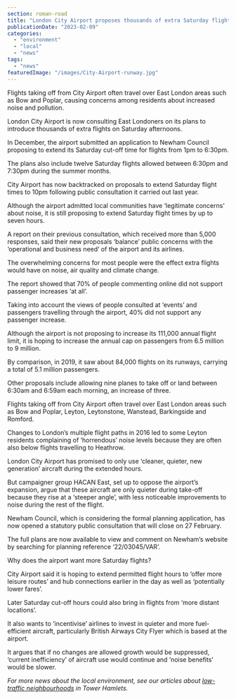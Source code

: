 ```yaml
---
section: roman-road
title: "London City Airport proposes thousands of extra Saturday flights despite opposition from East Londoners"
publicationDate: "2023-02-09"
categories: 
  - "environment"
  - "local"
  - "news"
tags: 
  - "news"
featuredImage: "/images/City-Airport-runway.jpg"
---
```


Flights taking off from City Airport often travel over East London areas such as Bow and Poplar, causing concerns among residents about increased noise and pollution.

London City Airport is now consulting East Londoners on its plans to introduce thousands of extra flights on Saturday afternoons.

In December, the airport submitted an application to Newham Council proposing to extend its Saturday cut-off time for flights from 1pm to 6:30pm.

The plans also include twelve Saturday flights allowed between 6:30pm and 7:30pm during the summer months.

City Airport has now backtracked on proposals to extend Saturday flight times to 10pm following public consultation it carried out last year.

Although the airport admitted local communities have ‘legitimate concerns’ about noise, it is still proposing to extend Saturday flight times by up to seven hours.

A report on their previous consultation, which received more than 5,000 responses, said their new proposals ‘balance’ public concerns with the ‘operational and business need’ of the airport and its airlines.

The overwhelming concerns for most people were the effect extra flights would have on noise, air quality and climate change.

The report showed that 70% of people commenting online did not support passenger increases ‘at all’.

Taking into account the views of people consulted at ‘events’ and passengers travelling through the airport, 40% did not support any passenger increase.

Although the airport is not proposing to increase its 111,000 annual flight limit, it is hoping to increase the annual cap on passengers from 6.5 million to 9 million.

By comparison, in 2019, it saw about 84,000 flights on its runways, carrying a total of 5.1 million passengers.

Other proposals include allowing nine planes to take off or land between 6:30am and 6:59am each morning, an increase of three.

Flights taking off from City Airport often travel over East London areas such as Bow and Poplar, Leyton, Leytonstone, Wanstead, Barkingside and Romford.

Changes to London’s multiple flight paths in 2016 led to some Leyton residents complaining of ‘horrendous’ noise levels because they are often also below flights travelling to Heathrow.

London City Airport has promised to only use ‘cleaner, quieter, new generation’ aircraft during the extended hours.

But campaigner group HACAN East, set up to oppose the airport’s expansion, argue that these aircraft are only quieter during take-off because they rise at a ‘steeper angle’, with less noticeable improvements to noise during the rest of the flight.

Newham Council, which is considering the formal planning application, has now opened a statutory public consultation that will close on 27 February.

The full plans are now available to view and comment on Newham’s website by searching for planning reference ‘22/03045/VAR’.

Why does the airport want more Saturday flights?

City Airport said it is hoping to extend permitted flight hours to ‘offer more leisure routes’ and hub connections earlier in the day as well as ‘potentially lower fares’.

Later Saturday cut-off hours could also bring in flights from ‘more distant locations’.

It also wants to ‘incentivise’ airlines to invest in quieter and more fuel-efficient aircraft, particularly British Airways City Flyer which is based at the airport.

It argues that if no changes are allowed growth would be suppressed, ‘current inefficiency’ of aircraft use would continue and ‘noise benefits’ would be slower.

_For more news about the local environment, see our articles about [low-traffic neighbourhoods](https://romanroadlondon.com/articles/low-traffic-neighbourhoods/) in Tower Hamlets._


